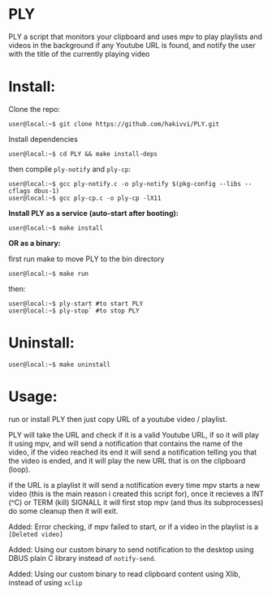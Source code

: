 # PLY
PLY a script that monitors your clipboard and uses mpv to play playlists and videos in the background if any Youtube URL is found, and notify the user with the title of the currently playing video

# Install:
Clone the repo:

```
user@local:~$ git clone https://github.com/hakivvi/PLY.git
```

Install dependencies

```
user@local:~$ cd PLY && make install-deps
```

then compile `ply-notify` and `ply-cp`:

```
user@local:~$ gcc ply-notify.c -o ply-notify $(pkg-config --libs --cflags dbus-1)
user@local:~$ gcc ply-cp.c -o ply-cp -lX11
```
**Install PLY as a service (auto-start after booting):**

```
user@local:~$ make install
```

**OR as a binary:**

first run make to move PLY to the bin directory

```
user@local:~$ make run
```

then:

```
user@local:~$ ply-start #to start PLY
user@local:~$ ply-stop` #to stop PLY
```

# Uninstall:
```
user@local:~$ make uninstall
```
# Usage:
run or install PLY then just copy URL of a youtube video / playlist.

PLY will take the URL and check if it is a valid Youtube URL, if so it will play it using mpv, and will send a notification that contains the name of the video, if the video reached its end it will send a notification telling you that the video is ended, and it will play the new URL that is on the clipboard (loop).

if the URL is a playlist it will send a notification every time mpv starts a new video (this is the main reason i created this script for), once it recieves a INT (^C) or TERM (kill) SIGNALL it will first stop mpv (and thus its subprocesses) do some cleanup then it will exit.

Added: Error checking, if mpv failed to start, or if a video in the playlist is a `[Deleted video]`

Added: Using our custom binary to send notification to the desktop using DBUS plain C library instead of `notify-send`.

Added: Using our custom binary to read clipboard content using Xlib, instead of using `xclip`
